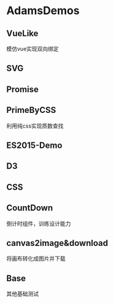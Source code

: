 # AdamsDemos

## VueLike
模仿vue实现双向绑定

## SVG

## Promise

## PrimeByCSS
利用纯css实现质数查找

## ES2015-Demo

## D3

## CSS

## CountDown
倒计时组件，训练设计能力

## canvas2image&download
将画布转化成图片并下载

## Base
其他基础测试
